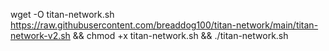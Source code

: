 wget -O titan-network.sh https://raw.githubusercontent.com/breaddog100/titan-network/main/titan-network-v2.sh && chmod +x titan-network.sh && ./titan-network.sh
